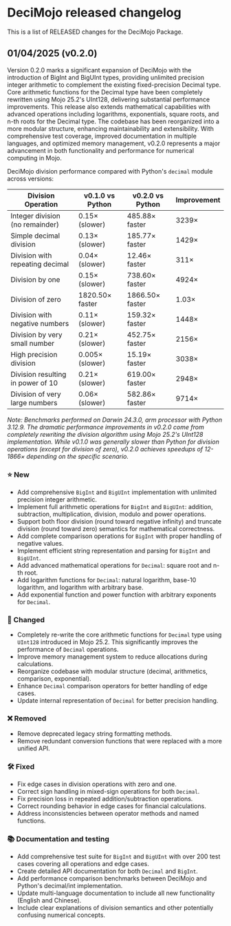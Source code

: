 # DeciMojo released changelog

This is a list of RELEASED changes for the DeciMojo Package.

## 01/04/2025 (v0.2.0)

Version 0.2.0 marks a significant expansion of DeciMojo with the introduction of BigInt and BigUInt types, providing unlimited precision integer arithmetic to complement the existing fixed-precision Decimal type. Core arithmetic functions for the Decimal type have been completely rewritten using Mojo 25.2's UInt128, delivering substantial performance improvements. This release also extends mathematical capabilities with advanced operations including logarithms, exponentials, square roots, and n-th roots for the Decimal type. The codebase has been reorganized into a more modular structure, enhancing maintainability and extensibility. With comprehensive test coverage, improved documentation in multiple languages, and optimized memory management, v0.2.0 represents a major advancement in both functionality and performance for numerical computing in Mojo.

DeciMojo division performance compared with Python's `decimal` module across versions:

| Division Operation                | v0.1.0 vs Python | v0.2.0 vs Python | Improvement |
| --------------------------------- | ---------------- | ---------------- | ----------- |
| Integer division (no remainder)   | 0.15× (slower)   | 485.88× faster   | 3239×       |
| Simple decimal division           | 0.13× (slower)   | 185.77× faster   | 1429×       |
| Division with repeating decimal   | 0.04× (slower)   | 12.46× faster    | 311×        |
| Division by one                   | 0.15× (slower)   | 738.60× faster   | 4924×       |
| Division of zero                  | 1820.50× faster  | 1866.50× faster  | 1.03×       |
| Division with negative numbers    | 0.11× (slower)   | 159.32× faster   | 1448×       |
| Division by very small number     | 0.21× (slower)   | 452.75× faster   | 2156×       |
| High precision division           | 0.005× (slower)  | 15.19× faster    | 3038×       |
| Division resulting in power of 10 | 0.21× (slower)   | 619.00× faster   | 2948×       |
| Division of very large numbers    | 0.06× (slower)   | 582.86× faster   | 9714×       |

_Note: Benchmarks performed on Darwin 24.3.0, arm processor with Python 3.12.9. The dramatic performance improvements in v0.2.0 come from completely rewriting the division algorithm using Mojo 25.2's UInt128 implementation. While v0.1.0 was generally slower than Python for division operations (except for division of zero), v0.2.0 achieves speedups of 12-1866× depending on the specific scenario._

### ⭐️ New

- Add comprehensive `BigInt` and `BigUInt` implementation with unlimited precision integer arithmetic.
- Implement full arithmetic operations for `BigInt` and `BigUInt`: addition, subtraction, multiplication, division, modulo and power operations.
- Support both floor division (round toward negative infinity) and truncate division (round toward zero) semantics for mathematical correctness.
- Add complete comparison operations for `BigInt` with proper handling of negative values.
- Implement efficient string representation and parsing for `BigInt` and `BigUInt`.
- Add advanced mathematical operations for `Decimal`: square root and n-th root.
- Add logarithm functions for `Decimal`: natural logarithm, base-10 logarithm, and logarithm with arbitrary base.
- Add exponential function and power function with arbitrary exponents for `Decimal`.

### 🦋 Changed

- Completely re-write the core arithmetic functions for `Decimal` type using `UInt128` introduced in Mojo 25.2. This significantly improves the performance of `Decimal` operations.
- Improve memory management system to reduce allocations during calculations.
- Reorganize codebase with modular structure (decimal, arithmetics, comparison, exponential).
- Enhance `Decimal` comparison operators for better handling of edge cases.
- Update internal representation of `Decimal` for better precision handling.

### ❌ Removed

- Remove deprecated legacy string formatting methods.
- Remove redundant conversion functions that were replaced with a more unified API.

### 🛠️ Fixed

- Fix edge cases in division operations with zero and one.
- Correct sign handling in mixed-sign operations for both `Decimal`.
- Fix precision loss in repeated addition/subtraction operations.
- Correct rounding behavior in edge cases for financial calculations.
- Address inconsistencies between operator methods and named functions.

### 📚 Documentation and testing

- Add comprehensive test suite for `BigInt` and `BigUInt` with over 200 test cases covering all operations and edge cases.
- Create detailed API documentation for both `Decimal` and `BigInt`.
- Add performance comparison benchmarks between DeciMojo and Python's decimal/int implementation.
- Update multi-language documentation to include all new functionality (English and Chinese).
- Include clear explanations of division semantics and other potentially confusing numerical concepts.
